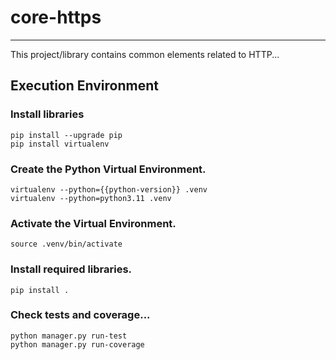 # core-https
_______________________________________________________________________________

This project/library contains common elements related to HTTP...

## Execution Environment

### Install libraries
```shell
pip install --upgrade pip 
pip install virtualenv
```

### Create the Python Virtual Environment.
```shell
virtualenv --python={{python-version}} .venv
virtualenv --python=python3.11 .venv
```

### Activate the Virtual Environment.
```shell
source .venv/bin/activate
```

### Install required libraries.
```shell
pip install .
```

### Check tests and coverage...
```shell
python manager.py run-test
python manager.py run-coverage
```
